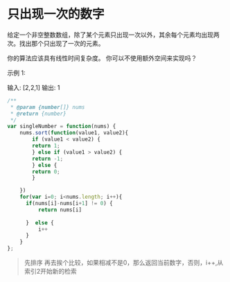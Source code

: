 # 只出现一次的数字
给定一个非空整数数组，除了某个元素只出现一次以外，其余每个元素均出现两次。找出那个只出现了一次的元素。

你的算法应该具有线性时间复杂度。 你可以不使用额外空间来实现吗？

示例 1:

输入: [2,2,1]
输出: 1

``` javascript
/**
 * @param {number[]} nums
 * @return {number}
 */
var singleNumber = function(nums) {
    nums.sort(function(value1, value2){
        if (value1 < value2) {
        return 1;
        } else if (value1 > value2) {
        return -1;
        } else {
        return 0;
        }

    })
    for(var i=0; i<nums.length; i++){
      if(nums[i]-nums[i+1] != 0) {
          return nums[i]
          
      }  else {
          i++
      }
    }
};
```
> 先排序 再去挨个比较，如果相减不是0，那么返回当前数字，否则，i++,从索引2开始新的检索
